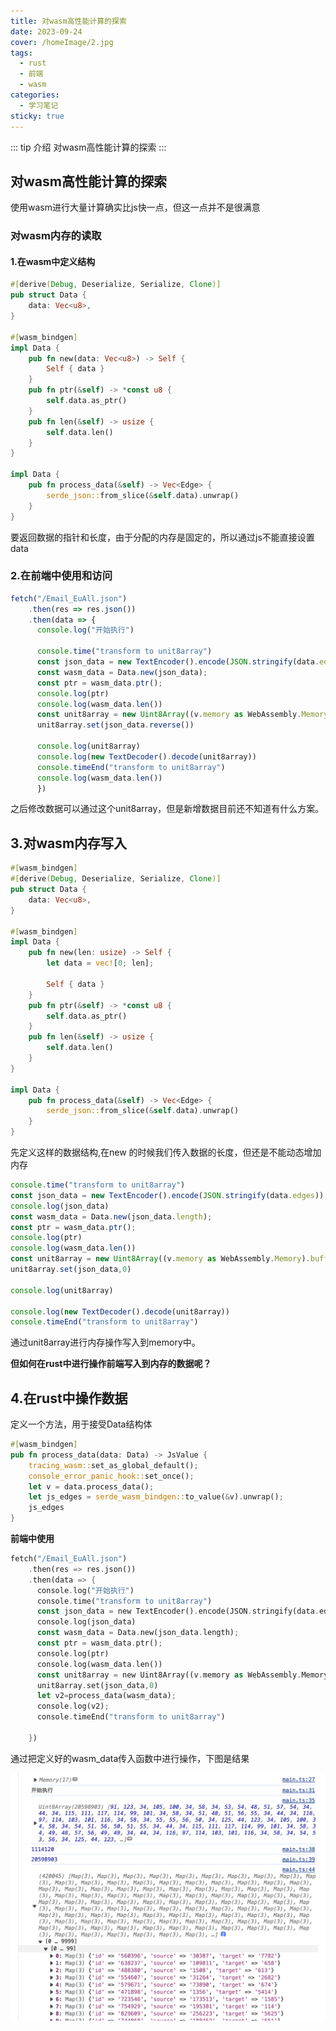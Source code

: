 ```yaml
---
title: 对wasm高性能计算的探索
date: 2023-09-24
cover: /homeImage/2.jpg
tags:
  - rust
  - 前端
  - wasm
categories:
  - 学习笔记
sticky: true
---
```


::: tip 介绍
对wasm高性能计算的探索
:::

<!-- more -->

## 对wasm高性能计算的探索

使用wasm进行大量计算确实比js快一点，但这一点并不是很满意

### 对wasm内存的读取

#### 1.在wasm中定义结构

```rust
#[derive(Debug, Deserialize, Serialize, Clone)]
pub struct Data {
    data: Vec<u8>,
}

#[wasm_bindgen]
impl Data {
    pub fn new(data: Vec<u8>) -> Self {
        Self { data }
    }
    pub fn ptr(&self) -> *const u8 {
        self.data.as_ptr()
    }
    pub fn len(&self) -> usize {
        self.data.len()
    }
}

impl Data {
    pub fn process_data(&self) -> Vec<Edge> {
        serde_json::from_slice(&self.data).unwrap()
    }
}
```

要返回数据的指针和长度，由于分配的内存是固定的，所以通过js不能直接设置data



### 2.在前端中使用和访问

```typescript
fetch("/Email_EuAll.json")
    .then(res => res.json())
    .then(data => {
      console.log("开始执行")
      
      console.time("transform to unit8array")
      const json_data = new TextEncoder().encode(JSON.stringify(data.edges))
      const wasm_data = Data.new(json_data);
      const ptr = wasm_data.ptr();
      console.log(ptr)
      console.log(wasm_data.len())
      const unit8array = new Uint8Array((v.memory as WebAssembly.Memory).buffer, wasm_data.ptr(), 				wasm_data.len())
      unit8array.set(json_data.reverse())
      
      console.log(unit8array)
      console.log(new TextDecoder().decode(unit8array))
      console.timeEnd("transform to unit8array")
      console.log(wasm_data.len())
      })
```

之后修改数据可以通过这个unit8array，但是新增数据目前还不知道有什么方案。



## 3.对wasm内存写入

```rust
#[wasm_bindgen]
#[derive(Debug, Deserialize, Serialize, Clone)]
pub struct Data {
    data: Vec<u8>,
}

#[wasm_bindgen]
impl Data {
    pub fn new(len: usize) -> Self {
        let data = vec![0; len];

        Self { data }
    }
    pub fn ptr(&self) -> *const u8 {
        self.data.as_ptr()
    }
    pub fn len(&self) -> usize {
        self.data.len()
    }
}

impl Data {
    pub fn process_data(&self) -> Vec<Edge> {
        serde_json::from_slice(&self.data).unwrap()
    }
}
```

先定义这样的数据结构,在new 的时候我们传入数据的长度，但还是不能动态增加内存

```typescript
console.time("transform to unit8array")
const json_data = new TextEncoder().encode(JSON.stringify(data.edges))
console.log(json_data)
const wasm_data = Data.new(json_data.length);
const ptr = wasm_data.ptr();
console.log(ptr)
console.log(wasm_data.len())
const unit8array = new Uint8Array((v.memory as WebAssembly.Memory).buffer, wasm_data.ptr(), wasm_data.len())
unit8array.set(json_data,0)

console.log(unit8array)

console.log(new TextDecoder().decode(unit8array))
console.timeEnd("transform to unit8array")
```

通过unit8array进行内存操作写入到memory中。

**但如何在rust中进行操作前端写入到内存的数据呢？**



## 4.在rust中操作数据

定义一个方法，用于接受Data结构体

```rust
#[wasm_bindgen]
pub fn process_data(data: Data) -> JsValue {
    tracing_wasm::set_as_global_default();
    console_error_panic_hook::set_once();
    let v = data.process_data();
    let js_edges = serde_wasm_bindgen::to_value(&v).unwrap();
    js_edges
}
```

**前端中使用**

```rust
fetch("/Email_EuAll.json")
    .then(res => res.json())
    .then(data => {
      console.log("开始执行")
      console.time("transform to unit8array")
      const json_data = new TextEncoder().encode(JSON.stringify(data.edges))
      console.log(json_data)
      const wasm_data = Data.new(json_data.length);
      const ptr = wasm_data.ptr();
      console.log(ptr)
      console.log(wasm_data.len())
      const unit8array = new Uint8Array((v.memory as WebAssembly.Memory).buffer, wasm_data.ptr(), wasm_data.len())
      unit8array.set(json_data,0)
      let v2=process_data(wasm_data);
      console.log(v2);
      console.timeEnd("transform to unit8array")

    })
```

通过把定义好的wasm_data传入函数中进行操作，下图是结果



![image-20230924092729538](2023-09-24.assets/image-20230924092729538.png)